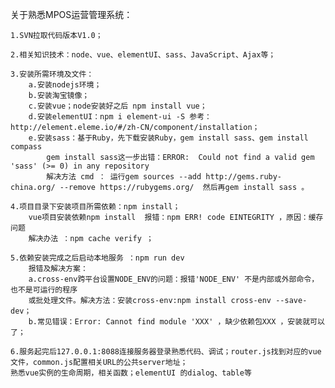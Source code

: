 

关于熟悉MPOS运营管理系统：

	1.SVN拉取代码版本V1.0；

	2.相关知识技术：node、vue、elementUI、sass、JavaScript、Ajax等；

	3.安装所需环境及文件：
		a.安装nodejs环境；
		b.安装淘宝镜像；
		c.安装vue；node安装好之后 npm install vue；
		d.安装elementUI：npm i element-ui -S 参考：http://element.eleme.io/#/zh-CN/component/installation；
		e.安装sass：基于Ruby，先下载安装Ruby，gem install sass、gem install compass
			gem install sass这一步出错：ERROR:  Could not find a valid gem 'sass' (>= 0) in any repository
			解决方法 cmd ： 运行gem sources --add http://gems.ruby-china.org/ --remove https://rubygems.org/  然后再gem install sass 。

	4.项目目录下安装项目所需依赖：npm install；
		vue项目安装依赖npm install  报错：npm ERR! code EINTEGRITY ，原因：缓存问题
		解决办法 ：npm cache verify ；

	5.依赖安装完成之后启动本地服务 ：npm run dev
		报错及解决方案：
		a.cross-env跨平台设置NODE_ENV的问题：报错'NODE_ENV' 不是内部或外部命令，也不是可运行的程序
		或批处理文件。解决方法：安装cross-env:npm install cross-env --save-dev；
		b.常见错误：Error: Cannot find module 'XXX' ，缺少依赖包XXX ，安装就可以了；

	6.服务起完后127.0.0.1:8088连接服务器登录熟悉代码、调试；router.js找到对应的vue文件，common.js配置相关URL的公共server地址；
	熟悉vue实例的生命周期，相关函数；elementUI 的dialog、table等

	